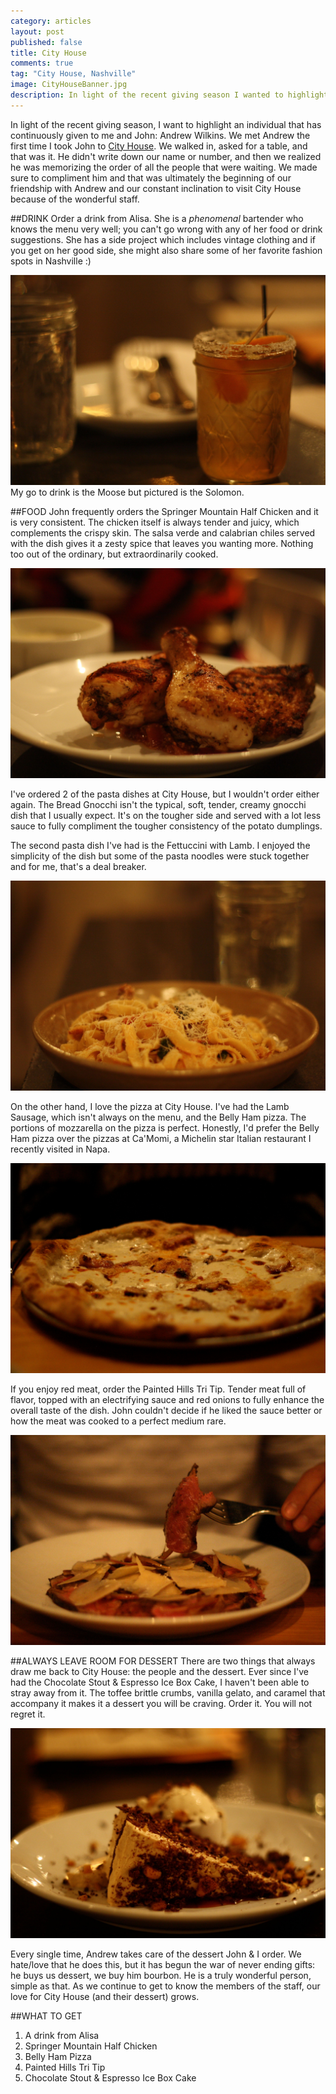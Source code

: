 ```yaml
---
category: articles
layout: post
published: false
title: City House
comments: true
tag: "City House, Nashville"
image: CityHouseBanner.jpg
description: In light of the recent giving season I wanted to highlight an individual that has continuously given...
---
```


In light of the recent giving season, I want to highlight an individual that has continuously given to me and John: Andrew Wilkins. We met Andrew the first time I took John to [City House](http://cityhousenashville.com). We walked in, asked for a table, and that was it. He didn't write down our name or number, and then we realized he was memorizing the order of all the people that were waiting. We made sure to compliment him and that was ultimately the beginning of our friendship with Andrew and our constant inclination to visit City House because of the wonderful staff.

##DRINK
Order a drink from Alisa. She is a _phenomenal_ bartender who knows the menu very well; you can't go wrong with any of her food or drink suggestions. She has a side project which includes vintage clothing and if you get on her good side, she might also share some of her favorite fashion spots in Nashville :)

![SolomonCityHouse.jpg](/images/SolomonCityHouse.jpg)
My go to drink is the Moose but pictured is the Solomon. 

##FOOD
John frequently orders the Springer Mountain Half Chicken and it is very consistent. The chicken itself is always tender and juicy, which complements the crispy skin. The salsa verde and calabrian chiles served with the dish gives it a zesty spice that leaves you wanting more. Nothing too out of the ordinary, but extraordinarily cooked.

![HalfCityHouse.jpg](/images/HalfCityHouse.jpg)

I've ordered 2 of the pasta dishes at City House, but I wouldn't order either again. The Bread Gnocchi isn't the typical, soft, tender, creamy gnocchi dish that I usually expect. It's on the tougher side and served with a lot less sauce to fully compliment the tougher consistency of the potato dumplings. 

The second pasta dish I've had is the Fettuccini with Lamb. I enjoyed the simplicity of the dish but some of the pasta noodles were stuck together and for me, that's a deal breaker. 

![FetCityHouse.jpg](/images/FetCityHouse.jpg)


On the other hand, I love the pizza at City House. I've had the Lamb Sausage, which isn't always on the menu, and the Belly Ham pizza. The portions of mozzarella on the pizza is perfect. Honestly, I'd prefer the Belly Ham pizza over the pizzas at Ca'Momi, a Michelin star Italian restaurant I recently visited in Napa. 

![BellyCityHouse.jpg](/images/BellyCityHouse.jpg)

If you enjoy red meat, order the Painted Hills Tri Tip. Tender meat full of flavor, topped with an electrifying sauce and red onions to fully enhance the overall taste of the dish. John couldn't decide if he liked the sauce better or how the meat was cooked to a perfect medium rare.

![TriCityHouse.jpg](/images/TriCityHouse.jpg)

##ALWAYS LEAVE ROOM FOR DESSERT
There are two things that always draw me back to City House: the people and the dessert. Ever since I've had the Chocolate Stout & Espresso Ice Box Cake, I haven't been able to stray away from it. The toffee brittle crumbs, vanilla gelato, and caramel that accompany it makes it a dessert you will be craving. Order it. You will not regret it. 

![StoutCityHouse.jpg](/images/StoutCityHouse.jpg)

Every single time, Andrew takes care of the dessert John & I order. We hate/love that he does this, but it has begun the war of never ending gifts: he buys us dessert, we buy him bourbon. He is a truly wonderful person, simple as that. As we continue to get to know the members of the staff, our love for City House (and their dessert) grows. 

##WHAT TO GET 
1. A drink from Alisa
2. Springer Mountain Half Chicken
3. Belly Ham Pizza
4. Painted Hills Tri Tip
5. Chocolate Stout & Espresso Ice Box Cake